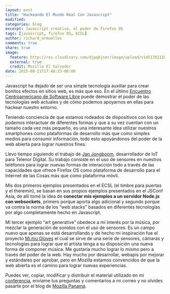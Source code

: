 ```yaml
---
layout: post
title: "Hackeando El Mundo Real Con Javascript"
modified:
categories: blog
excerpt: Javascript creativo, el poder de Firefox OS
tags: [javascript, firefox OS, ECSL]
author: richard_armuelles
comments: true
share: true
image:
  feature: http://res.cloudinary.com/djpqkjsmr/image/upload/v1451781120/MozSV/Hackeando-con-FxOS.png
  external: true
  credit: Mozilla El Salvador  
date: 2015-08-21T17:48:23-06:00
---
```


Javascript ha dejado de ser una simple tecnología auxiliar para crear bonitos efectos en sitios web, es más que eso. En el último [Encuentro Centroamericano de Software Libre](http://ecsl2015.softwarelibre.ca) puede demostrar el poder de las tecnologías web actuales y de cómo podemos apoyarnos en ellas para hackear nuestro entorno.

Teniendo conciencia de que estamos rodeados de dispositivos con los que podemos interactuar de diferentes formas y que a su vez cuentan con un tamaño cada vez más pequeño, es una interesante idea utilizar nuestros smartphones como plataformas de desarrollo más que como simples medios para consumir información, todo esto apoyándonos del poder de la web abierta para lograr nuestros fines.

Llevo tiempo siguiendo el trabajo de [Jan Jongboom](http://janjongboom.com/), desarrollador de IoT para Telenor Digital. Su trabajo consiste en el uso de sensores en nuestros teléfonos para lograr nuevas formas de interacción todo a través de las capacidades que ofrece Firefox OS como plataforma de desarrollo para el Internet de las Cosas más que como plataforma móvil.

Mis dos primeros ejemplos presentados en el ECSL (el timbre para puertas y el theremin), se basan en sus propios ejemplos presentados en el JSConf Asia, de allí tomé la idea de **conectar mis ejemplos a un servidor Node.js con websockets**, primero porque aporta algo adicional y segundo porque va contra la norma de los “web stacks” basados en diferentes tecnologías por algo completamente hecho en Javascript.

Mi tercer ejemplo “art generative” obedece a mi interés por la música, por mezclar la generación de sonidos con el uso de sensores. Es un campo nuevo que apenas se está desarrollando y de hecho mi inspiración fue el proyecto [Mi.mu Gloves](http://mimugloves.com/) el cual se sirve de una serie de sensores, cámaras y tecnologías para lograr que el artista tenga a su disposición una nueva forma de componer música. Me gustaría mucho lograr lo mismo pero a través del poder de la web. Hay mucho por desarrollar, webapis por mejorar y estándares por aprobar, pero en Mozilla estamos convencidos de que la web abierta es el camino para lograr nuevas experiencias.

Puedes ver, copiar, modificar y distribuir el material utilizado en mi [conferencia](https://github.com/kurai021/ECSL_2015), enviame tus preguntas y comentarios a mi correo y no olvides pasarte por el blog de [Mozilla Panamá](http://mozillapanama.org/).
